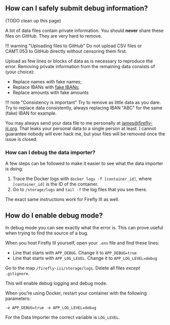 ## How can I safely submit debug information?

(TODO clean up this page)

A lot of data files contain private information. You should **never** share these files on GitHub. They are very hard to remove.

!!! warning "Uploading files to GitHub"
    Do not upload CSV files or CAMT.053 to GitHub directly without censoring them first.

Upload as few lines or blocks of data as is necessary to reproduce the error. Removing private information from the remaining data consists of (your choice):

- Replace names with fake names;
- Replace IBANs with [fake IBANs](https://fakeiban.org/);
- Replace amounts with fake amounts

!!! note "Consistency is important"
Try to remove as little data as you dare. Try to replace data consistently, always replacing IBAN "ABC" for the same (fake) IBAN for example.

You may always send your data file to me personally at [james@firefly-iii.org](mailto:james@firefly-iii.org). That leaks your personal data to a single person at least. I cannot guarantee nobody will ever hack me, but your files will be removed once the issue is closed.


### How can I debug the data importer?

A few steps can be followed to make it easier to see what the data importer is doing:

1. Trace the Docker logs with `docker logs -f [container_id]`, where `[container_id]` is the ID of the container.
2. Go to `/storage/logs` and `tail -f` the log files that you see there.

The exact same instructions work for Firefly III as well.


## How do I enable debug mode?

In debug mode you can see exactly what the error is. This can prove useful when trying to find the source of a bug.

When you host Firefly III yourself, open your `.env` file and find these lines:

* Line that starts with `APP_DEBUG`. Change it to `APP_DEBUG=true`
* Line that starts with `APP_LOG_LEVEL`. Change it to `APP_LOG_LEVEL=debug`

Go to the map `/firefly-iii/storage/logs`. Delete all files _except_ `.gitignore`.

This will enable debug logging and debug mode.

When you're using Docker, restart your container with the following parameters:

```text
-e APP_DEBUG=true -e APP_LOG_LEVEL=debug
```

For the Data Importer the correct variable is `LOG_LEVEL`.
